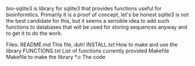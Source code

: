 bio-sqlite3 is library for sqlite3 that provides functions useful for bioinformtics. Primarily it is a proof of concept, let's be honest sqlite3 is not the best candidate for this, but it seems a sensible idea to add such functions to databases that will be used for storing sequences anyway and to get it to do the work.

Files:
	README.md	This file, duh!
	INSTALL.txt	How to make and use the library
	FUNCTIONS.txt	List of functions currently provided
	Makefile	Makefile to make the library
	*.c		The code
